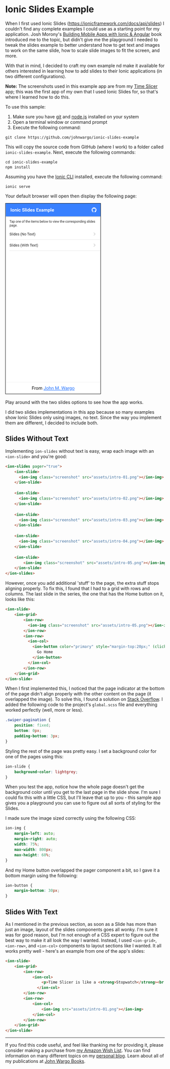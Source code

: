 # Ionic Slides Example

When I first used Ionic Slides (https://ionicframework.com/docs/api/slides) I couldn't find any complete examples I could use as a starting point for my application. Josh Morony's [Building Mobile Apps with Ionic & Angular](https://www.joshmorony.com/building-mobile-apps-with-ionic-2) book introduced me to the topic, but didn't give me the playground I needed to tweak the slides example to better understand how to get text and images to work on the same slide, how to scale slide images to fit the screen, and more.

With that in mind, I decided to craft my own example nd make it available for others interested in learning how to add slides to their Ionic applications (in two different configurations).

**Note:** The screenshots used in this example app are from my [Time Slicer](https://timeslicer.app) app; this was the first app of my own that I used Ionic Slides for, so that's where I learned how to do this.

To use this sample:

1. Make sure you have [git](https://git-scm.com/) and [node.js](https://nodejs.org/en/) installed on your system
2. Open a terminal window or command prompt
3. Execute the following command:

```shell
git clone https://github.com/johnwargo/ionic-slides-example
```

This will copy the source code from GitHub (where I work) to a folder called `ionic-slides-example`. Next, execute the following commands:

```shell
cd ionic-slides-example
npm install
```

Assuming you have the [Ionic CLI](https://ionicframework.com/getting-started) installed, execute the following command:

```shell
ionic serve
```

Your default browser will open then display the following page:

![Home Screen](images/home-page.png)

Play around with the two slides options to see how the app works.

I did two slides implementations in this app because so many examples show Ionic Slides only using images, no text. Since the way you implement them are different, I decided to include both.

## Slides Without Text

Implementing `ion-slides` without text is easy, wrap each image with an `<ion-slide>` and you're good:

```HTML
<ion-slides pager="true">
    <ion-slide>
      <ion-img class="screenshot" src="assets/intro-01.png"></ion-img>
    </ion-slide>

    <ion-slide>
      <ion-img class="screenshot" src="assets/intro-02.png"></ion-img>
    </ion-slide>

    <ion-slide>
      <ion-img class="screenshot" src="assets/intro-03.png"></ion-img>
    </ion-slide>

    <ion-slide>
      <ion-img class="screenshot" src="assets/intro-04.png"></ion-img>
    </ion-slide>

    <ion-slide>
        <ion-img class="screenshot" src="assets/intro-05.png"></ion-img>
    </ion-slide>
</ion-slides>
```

However, once you add additional 'stuff' to the page, the extra stuff stops aligning properly. To fix this, I found that I had to a grid with rows and columns. The last slide in the series, the one that has the Home button on it, looks like this:

```html
<ion-slide>
    <ion-grid>
        <ion-row>
          <ion-img class="screenshot" src="assets/intro-05.png"></ion-img>
        </ion-row>
        <ion-row>
          <ion-col>
            <ion-button color="primary" style="margin-top:20px;" (click)="goHome()">
              Go Home
            </ion-button>
          </ion-col>
        </ion-row>
    </ion-grid>
</ion-slide>
```

When I first implemented this, I noticed that the page indicator at the bottom of the page didn't align properly with the other content on the page (it overlapped the image). To solve this, I found a solution on [Stack Overflow](https://stackoverflow.com/questions/55566105/ion-slides-pagination-bullet-overlap-the-slides-content-ionic-4). I added the following code to the project's `global.scss` file and everything worked perfectly (well, more or less).

```css
.swiper-pagination {
    position: fixed;
    bottom: 0px;
    padding-bottom: 3px;
}
```

Styling the rest of the page was pretty easy. I set a background color for one of the pages using this:

```css
ion-slide {
    background-color: lightgrey;
}
```

When you test the app, notice how the whole page doesn't get the background color until you get to the last page in the slide show.  I'm sure I could fix this with a little CSS, but I'll leave that up to you - this sample app gives you a playground you can use to figure out all sorts of styling for the Slides.

I made sure the image sized correctly using the following CSS:

```css
ion-img {
    margin-left: auto;
    margin-right: auto;
    width: 75%;
    max-width: 800px;
    max-height: 60%;
}
```

And my Home button overlapped the pager component a bit, so I gave it a bottom margin using the following:

```css
ion-button {
    margin-bottom: 30px;
}
```

## Slides With Text

As I mentioned in the previous section, as soon as a Slide has more than just an image, layout of the slides components goes all wonky. I'm sure it was for good reason, but I'm not enough of a CSS expert to figure out the best way to make it all look the way I wanted. Instead, I used `<ion-grid>`, `<ion-row>`, and `<ion-col>` components to layout sections like I wanted. It all works pretty well - here's an example from one of the app's slides:


```html
<ion-slide>
    <ion-grid>
        <ion-row>
            <ion-col>
                <p>Time Slicer is like a <strong>Stopwatch</strong><br />with <strong>Categories</strong>.</p>
              </ion-col>
        </ion-row>
        <ion-row>
            <ion-col>
                <ion-img src="assets/intro-01.png"></ion-img>
            </ion-col>
        </ion-row>
    </ion-grid>
</ion-slide>
```

***

If you find this code useful, and feel like thanking me for providing it, please consider making a purchase from [my Amazon Wish List](https://amzn.com/w/1WI6AAUKPT5P9). You can find information on many different topics on my [personal blog](http://www.johnwargo.com). Learn about all of my publications at [John Wargo Books](http://www.johnwargobooks.com).
